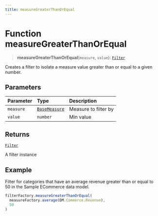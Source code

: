 ```yaml
---
title: measureGreaterThanOrEqual
---
```


# Function measureGreaterThanOrEqual

> **measureGreaterThanOrEqual**(`measure`, `value`): [`Filter`](../../../interfaces/interface.Filter.md)

Creates a filter to isolate a measure value greater than or equal to a given number.

## Parameters

| Parameter | Type | Description |
| :------ | :------ | :------ |
| `measure` | [`BaseMeasure`](../../../interfaces/interface.BaseMeasure.md) | Measure to filter by |
| `value` | `number` | Min value |

## Returns

[`Filter`](../../../interfaces/interface.Filter.md)

A filter instance

## Example

Filter for categories that have an average revenue greater than
or equal to 50 in the Sample ECommerce data model.
```ts
filterFactory.measureGreaterThanOrEqual(
  measureFactory.average(DM.Commerce.Revenue),
  50
)
```
